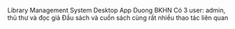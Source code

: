 Library Management System
Desktop App
Duong BKHN
Có 3 user: admin, thủ thư và đọc giả
Đầu sách và cuốn sách
cùng rất nhiều thao tác liên quan 
